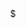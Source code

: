 
<div align="center">
  <div class="terminal-container">
    <div id="terminal-output"></div>
    <div class="input-line">
      <span class="prompt">$</span>
      <div id="typing-text"></div>
      <span class="cursor"></span>
    </div>
  </div>
</div>

<script src="https://github.com/MahyaBaghai/MahyaBaghai@main/assets/scripts/terminal.js"></script>
<link rel="stylesheet" href="https://cdn.jsdelivr.net/gh/MahyaBaghai/MahyaBaghai@main/assets/styles/terminal.css">
